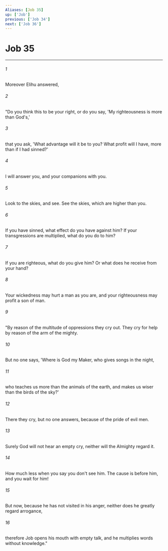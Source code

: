 ```yaml
---
Aliases: [Job 35]
up: ['Job']
previous: ['Job 34']
next: ['Job 36']
---
```

# Job 35
***





###### 1 

Moreover Elihu answered, 



###### 2 

"Do you think this to be your right, or do you say, 'My righteousness is more than God's,' 



###### 3 

that you ask, 'What advantage will it be to you? What profit will I have, more than if I had sinned?' 



###### 4 

I will answer you, and your companions with you. 



###### 5 

Look to the skies, and see. See the skies, which are higher than you. 



###### 6 

If you have sinned, what effect do you have against him? If your transgressions are multiplied, what do you do to him? 



###### 7 

If you are righteous, what do you give him? Or what does he receive from your hand? 



###### 8 

Your wickedness may hurt a man as you are, and your righteousness may profit a son of man. 



###### 9 

"By reason of the multitude of oppressions they cry out. They cry for help by reason of the arm of the mighty. 



###### 10 

But no one says, 'Where is God my Maker, who gives songs in the night, 



###### 11 

who teaches us more than the animals of the earth, and makes us wiser than the birds of the sky?' 



###### 12 

There they cry, but no one answers, because of the pride of evil men. 



###### 13 

Surely God will not hear an empty cry, neither will the Almighty regard it. 



###### 14 

How much less when you say you don't see him. The cause is before him, and you wait for him! 



###### 15 

But now, because he has not visited in his anger, neither does he greatly regard arrogance, 



###### 16 

therefore Job opens his mouth with empty talk, and he multiplies words without knowledge."
